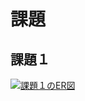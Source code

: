 # 課題

## 課題１

[![課題１のER図](https://mermaid.ink/img/pako:eNqtVd1q2zAYfRWh6-YFfBcatx3dOhOv7MYQNPtrYhZLQVbYRtqLRWywQWE3Y6x3pawUWtaLQlnYYA8jkr3GbMd_kaN1lF7YfEjnO-d8RxaeYJ8FgC0MvBOSPieRRz36_Gl313XamzY6PGy12ARt7rT39uzHyEI-o4KENPbovmt3i_20bjnJU3Va6AUMGe3HPcEM4Iq1Dm2I30le8Pwfv4Z-Yrtue9s2jlbtj1gstM1nO1273Wk1MMWCCVZJ5XwTjyLkDwgnvgCOxjHwXhggZxd5WMlzJX-p6W3yftTxcAoV8FosUZREoIHmn45T1NGSW4vOoLRlUqqgrxh_GY-IDzX8dYa_VtOZkidZPVs21sWLxO8vnVSUwrCGfqvkmZI3Sh4reVlKGsdc8e7c4T2Pt-opM17TUoVtGLPm3TF6v3fOuddCpHS6olF5LD5BzWMEcUz69XBOlZRq-jOT-tH0-NBnl49R-EjvB1DRdDJ__27-fZZ3hAlckGhUtqW3D4IeWdO4-Pj5z8XvxZdvi6_TPAvtVmqRiAEHEvQayaQncJUyyw8PmVJNZ-sfJ5ClpFmrhWU2tz44jWklPzPXmizxBo6ARyQMkn9JlqSHxQAi8LCVlAEckPFQZOAEOh4FRIAdhIJxbB2QYQwbmIwFc99Qv1xYovLfUr569Bd-IskT)](https://mermaid.live/edit#pako:eNqtVd1q2zAYfRWh6-YFfBcatx3dOhOv7MYQNPtrYhZLQVbYRtqLRWywQWE3Y6x3pawUWtaLQlnYYA8jkr3GbMd_kaN1lF7YfEjnO-d8RxaeYJ8FgC0MvBOSPieRRz36_Gl313XamzY6PGy12ARt7rT39uzHyEI-o4KENPbovmt3i_20bjnJU3Va6AUMGe3HPcEM4Iq1Dm2I30le8Pwfv4Z-Yrtue9s2jlbtj1gstM1nO1273Wk1MMWCCVZJ5XwTjyLkDwgnvgCOxjHwXhggZxd5WMlzJX-p6W3yftTxcAoV8FosUZREoIHmn45T1NGSW4vOoLRlUqqgrxh_GY-IDzX8dYa_VtOZkidZPVs21sWLxO8vnVSUwrCGfqvkmZI3Sh4reVlKGsdc8e7c4T2Pt-opM17TUoVtGLPm3TF6v3fOuddCpHS6olF5LD5BzWMEcUz69XBOlZRq-jOT-tH0-NBnl49R-EjvB1DRdDJ__27-fZZ3hAlckGhUtqW3D4IeWdO4-Pj5z8XvxZdvi6_TPAvtVmqRiAEHEvQayaQncJUyyw8PmVJNZ-sfJ5ClpFmrhWU2tz44jWklPzPXmizxBo6ARyQMkn9JlqSHxQAi8LCVlAEckPFQZOAEOh4FRIAdhIJxbB2QYQwbmIwFc99Qv1xYovLfUr569Bd-IskT)
